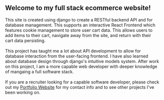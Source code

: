 Welcome to my full stack ecommerce website!
---
This site is created using django to create a RESTful backend API and for database management. This supports an interactive React Frontend which features cookie management to store user cart data. This allows users to add items to their cart, navigate away from the site, and return with their cart data persisting.
<br><br>This project has taught me a lot about API development to allow for database interaction from the user-facing frontend. I have also learned about database design through django's intuitive models system. After work on this project, I am a more capable web developer with deeper knowledge of mangaing a full software stack.
<br><br>
If you are a recruiter looking for a capable software developer, please check out my [Portfolio Website](https://fricktob.github.io/) for my contact info and to see other projects I've been working on.
